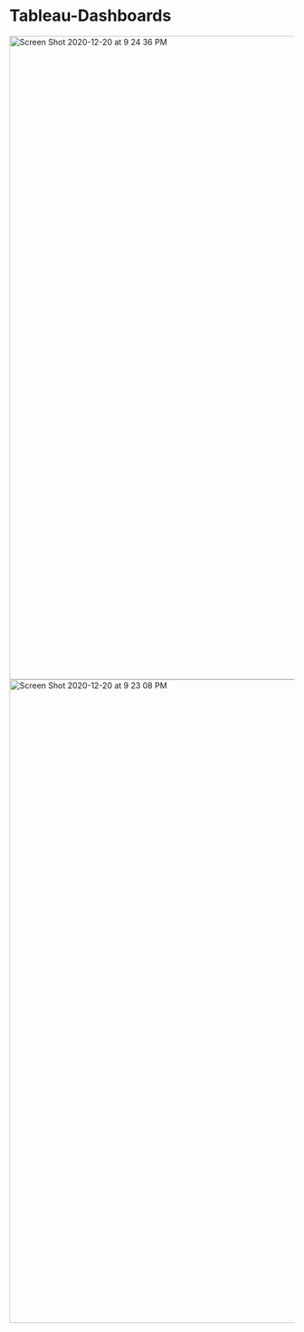 # Tableau-Dashboards
<img width="1137" alt="Screen Shot 2020-12-20 at 9 24 36 PM" src="https://user-images.githubusercontent.com/63559049/102742496-e0c97d80-4309-11eb-9ace-a498e5afdf3f.png">
<img width="1137" alt="Screen Shot 2020-12-20 at 9 23 08 PM" src="https://user-images.githubusercontent.com/63559049/102742498-e58e3180-4309-11eb-919e-cac4f544a15b.png">

